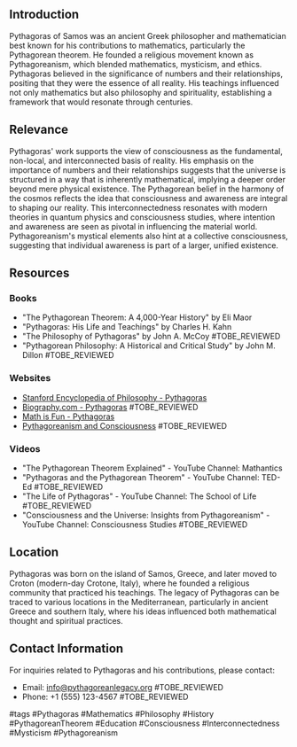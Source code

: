 ## Introduction
Pythagoras of Samos was an ancient Greek philosopher and mathematician best known for his contributions to mathematics, particularly the Pythagorean theorem. He founded a religious movement known as Pythagoreanism, which blended mathematics, mysticism, and ethics. Pythagoras believed in the significance of numbers and their relationships, positing that they were the essence of all reality. His teachings influenced not only mathematics but also philosophy and spirituality, establishing a framework that would resonate through centuries.

## Relevance
Pythagoras' work supports the view of consciousness as the fundamental, non-local, and interconnected basis of reality. His emphasis on the importance of numbers and their relationships suggests that the universe is structured in a way that is inherently mathematical, implying a deeper order beyond mere physical existence. The Pythagorean belief in the harmony of the cosmos reflects the idea that consciousness and awareness are integral to shaping our reality. This interconnectedness resonates with modern theories in quantum physics and consciousness studies, where intention and awareness are seen as pivotal in influencing the material world. Pythagoreanism's mystical elements also hint at a collective consciousness, suggesting that individual awareness is part of a larger, unified existence.

## Resources
### Books
- "The Pythagorean Theorem: A 4,000-Year History" by Eli Maor
- "Pythagoras: His Life and Teachings" by Charles H. Kahn
- "The Philosophy of Pythagoras" by John A. McCoy #TOBE_REVIEWED
- "Pythagorean Philosophy: A Historical and Critical Study" by John M. Dillon #TOBE_REVIEWED

### Websites
- [Stanford Encyclopedia of Philosophy - Pythagoras](https://plato.stanford.edu/entries/pythagoras/)
- [Biography.com - Pythagoras](https://www.biography.com/scientist/pythagoras) #TOBE_REVIEWED
- [Math is Fun - Pythagoras](https://www.mathsisfun.com/geometry/pythagorean-theorem.html)
- [Pythagoreanism and Consciousness](https://www.consciousnessandtheuniverse.com/pythagoreanism) #TOBE_REVIEWED

### Videos
- "The Pythagorean Theorem Explained" - YouTube Channel: Mathantics
- "Pythagoras and the Pythagorean Theorem" - YouTube Channel: TED-Ed #TOBE_REVIEWED
- "The Life of Pythagoras" - YouTube Channel: The School of Life #TOBE_REVIEWED
- "Consciousness and the Universe: Insights from Pythagoreanism" - YouTube Channel: Consciousness Studies #TOBE_REVIEWED

## Location
Pythagoras was born on the island of Samos, Greece, and later moved to Croton (modern-day Crotone, Italy), where he founded a religious community that practiced his teachings. The legacy of Pythagoras can be traced to various locations in the Mediterranean, particularly in ancient Greece and southern Italy, where his ideas influenced both mathematical thought and spiritual practices.

## Contact Information
For inquiries related to Pythagoras and his contributions, please contact:
- Email: info@pythagoreanlegacy.org #TOBE_REVIEWED
- Phone: +1 (555) 123-4567 #TOBE_REVIEWED

#tags 
#Pythagoras #Mathematics #Philosophy #History #PythagoreanTheorem #Education #Consciousness #Interconnectedness #Mysticism #Pythagoreanism
